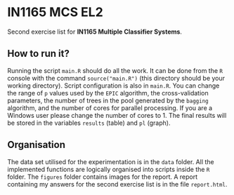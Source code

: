 # IN1165 MCS EL2
Second exercise list for **IN1165 Multiple Classifier Systems**.

## How to run it?
Running the script `main.R` should do all the work. It can be done from the `R` console with the command `source("main.R")` (this directory should be your working directory). Script configuration is also in `main.R`. You can change the range of `p` values used by the `EPIC` algorithm, the cross-validation parameters, the number of trees in the pool generated by the `bagging` algorithm, and the number of cores for parallel processing. If you are a Windows user please change the number of cores to 1. The final results will be stored in the variables `results` (table) and `pl` (graph).

## Organisation
The data set utilised for the experimentation is in the `data` folder. All the implemented functions are logically organised into scripts inside the `R` folder. The `figures` folder contains images for the report. A report containing my answers for the second exercise list is in the file `report.html`.
